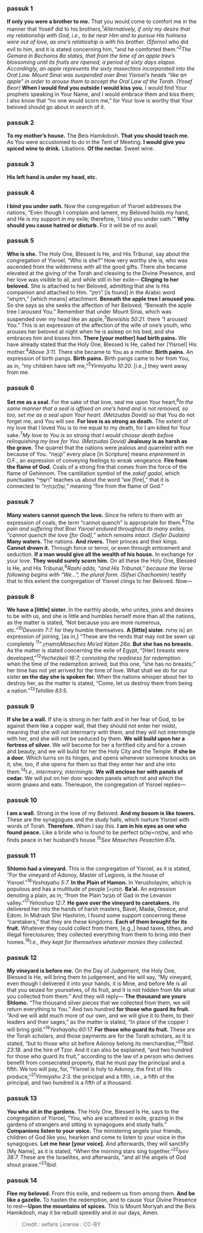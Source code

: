 
### passuk 1
<b>If only you were a brother to me.</b> That you would come to comfort me in the manner that Yoseif did to his brothers,<sup>1</sup><i class="footnote">Alternatively, if only my desire that my relationship with God, i.e., to be near Him and to pursue His holiness were out of love, as one’s relatioship is with his brother. (Sforno) </i> who did evil to him, and it is stated concerning him, “and he comforted them.”<sup>2</sup><i class="footnote">The Gemara in Bechoros 8a states, that from the time of an apple tree’s blossoming until its fruits are ripened, a period of sixty days elapse. Accordingly, an apple represents the sixty <i>masechtos</i> incorporated into the Oral Law. Mount Sinai was suspended over Bnei Yisroel’s heads “like an apple” in order to arouse them to accept the Oral Law of the Torah. (Yosef Beor) </i> 
<b>When I would find you outside I would kiss you.</b> I would find Your prophets speaking in Your Name, and I would embrace them and kiss them; I also know that “no one would scorn me,” for Your love is worthy that Your beloved should go about in search of it. 

### passuk 2
<b>To my mother’s house.</b> The Beis Hamikdosh.
<b>That you should teach me.</b> As You were accustomed to do in the Tent of Meeting.
<b>I would give you spiced wine to drink.</b> Libations.
<b>Of the nectar.</b> Sweet wine.

### passuk 3
<b>His left hand is under my head, etc.</b> 

### passuk 4
<b>I bind you under oath.</b> Now the congregation of Yisroel addresses the nations, “Even though I complain and lament, my Beloved holds my hand, and He is my support in my exile; therefore, ‘I bind you under oath.’” 
<b>Why should you cause hatred or disturb.</b> For it will be of no avail.

### passuk 5
<b>Who is she.</b> The Holy One, Blessed Is He, and His Tribunal, say about the congregation of Yisroel, “Who is she?” How very worthy she is, who was ascended from the wilderness with all the good gifts. There she became elevated at the giving of the Torah and cleaving to the Divine Presence, and her love was visible to all, and while still in her exile— 
<b>Clinging to her beloved.</b> She is attached to her Beloved, admitting that she is His companion and attached to Him. “רפק” [is found] in the Arabic word “רפקתא,” [which means] attachment. 
<b>Beneath the apple tree I aroused you.</b> So she says as she seeks the affection of her Beloved; “Beneath the apple tree I aroused You.” Remember that under Mount Sinai, which was suspended over my head like an apple,<sup>3</sup><i class="footnote">Bereishis 50:21. </i> there “I aroused You.” This is an expression of the affection of the wife of one’s youth, who arouses her beloved at night when he is asleep on his bed, and she embraces him and kisses him. 
<b>There [your mother] had birth pains.</b> We have already stated that the Holy One, Blessed Is He, called her [Yisroel] His mother.<sup>4</sup><i class="footnote">Above 3:11. </i> There she became to You as a mother. 
<b>Birth pains.</b> An expression of birth pangs. <b>Birth pains.</b> Birth pangs came to her from You, as in, “my children have left me,”<sup>5</sup><i class="footnote">Yirmiyahu 10:20. </i> [i.e.,] they went away from me. 

### passuk 6
<b>Set me as a seal.</b> For the sake of that love, seal me upon Your heart,<sup>6</sup><i class="footnote">In the same manner that a seal is affixed on one’s hand and is not removed, so too, set me as a seal upon Your heart. (Metzudas Dovid) </i> so that You do not forget me, and You will see. 
<b>For love is as strong as death.</b> The extent of my love that I loved You is to me equal to my death, for I am killed for Your sake.<sup>7</sup><i class="footnote">My love to You is so strong that I would choose death before relinquishing my love for You. (Metzudas Dovid) </i> 
<b>Jealousy is as harsh as the grave.</b> The quarrel that the nations were jealous and quarreled with me because of You. “קִנְאָה” every place [in Scripture] means <i>enprenment</i> in O.F., an expression of conveying feelings to wreak vengeance. 
<b>Fire from the flame of God.</b> Coals of a strong fire that comes from the force of the flame of Gehinnom. The cantillation symbol of the <i>zakef gadol</i>, which punctuates “רִשְׁפֵּי” teaches us about the word “אֵשׁ [fire],” that it is connected to “שַׁלְהֶבֶתְיָה,” meaning “fire from the flame of God.” 

### passuk 7
<b>Many waters cannot quench the love.</b> Since he refers to them with an expression of coals, the term “cannot quench” is appropriate for them.<sup>8</sup><i class="footnote">The pain and suffering that Bnei Yisroel endured throughout its many exiles, “cannot quench the love [for God],” which remains intact. (Sefer Dudaim) </i> 
<b>Many waters.</b> The nations.
<b>And rivers.</b> Their princes and their kings.
<b>Cannot drown it.</b> Through force or terror, or even through enticement and seduction. 
<b>If a man would give all the wealth of his house.</b> In exchange for your love.
<b>They would surely scorn him.</b> On all these the Holy One, Blessed Is He, and His Tribunal,<sup>9</sup><i class="footnote">Rashi adds, “and His Tribunal,” because the Verse following begins with “We...”, the plural form. (Sifsei Chachomim) </i> testify that to this extent the congregation of Yisroel clings to her Beloved. Now—

### passuk 8
<b>We have a [little] sister.</b> In the earthly abode, who unites, joins and desires to be with us, and she is little and humbles herself more than all the nations, as the matter is stated, “Not because you are more numerous, etc.”<sup>10</sup><i class="footnote">Devorim 7:7. </i> for they humble themselves. 
<b>A [little] sister.</b> אָחוֹת is] an expression of joining, [as in,] “These are the rends that may not be sewn up completely מִתְאַחִין.”<sup>11</sup><i class="footnote">Maseches Mo’ed Katan 26a. </i> 
<b>But she has no breasts.</b> As the matter is stated concerning the exile of Egypt, “[Her] breasts were developed,”<sup>12</sup><i class="footnote">Yechezkeil 16:7; connoting the readiness for redemption. </i> when the time of the redemption arrived, but this one, “she has no breasts;” her time has not yet arrived for the time of love. What shall we do for our sister 
<b>on the day she is spoken for.</b> When the nations whisper about her to destroy her, as the matter is stated, “Come, let us destroy them from being a nation.”<sup>13</sup><i class="footnote">Tehillim 83:5. </i> 

### passuk 9
<b>If she be a wall.</b> If she is strong in her faith and in her fear of God, to be against them like a copper wall, that they should not enter her midst, meaning that she will not intermarry with them, and they will not intermingle with her, and she will not be seduced by them. 
<b>We will build upon her a fortress of silver.</b> We will become for her a fortified city and for a crown and beauty, and we will build for her the Holy City and the Temple. 
<b>If she be a door.</b> Which turns on its hinges, and opens whenever someone knocks on it, she, too, if she opens for them so that they enter her and she into them.<sup>14</sup><i class="footnote">I.e., intermarry, intermingle. </i> 
<b>We will enclose her with panels of cedar.</b> We will put on her door wooden panels which rot and which the worm gnaws and eats. Thereupon, the congregation of Yisroel replies— 

### passuk 10
<b>I am a wall.</b> Strong in the love of my Beloved.
<b>And my bosom is like towers.</b> These are the synagogues and the study halls, which nurture Yisroel with words of Torah. 
<b>Therefore.</b> When I say this.
<b>I am in his eyes as one who found peace.</b> Like a bride who is found to be perfect שְׁלֵמָה=שָׁלוֹם, and who finds peace in her husband’s house.<sup>15</sup><i class="footnote">See Maseches Pesachim 87a. </i> 

### passuk 11
<b>Shlomo had a vineyard.</b> This is the congregation of Yisroel, as it is stated, “For the vineyard of Adonoy, Master of Legions, is the house of Yisroel.”<sup>16</sup><i class="footnote">Yeshayahu 5:7. </i> 
<b>In the Plain of Hamon.</b> In Yerusholayim, which is populous and has a multitude of people [=הָמוֹן. 
<b>Ba’al.</b> An expression denoting a plain, as in, “from the Plain מִבַּעַל of Gad in the Levanon valley.”<sup>17</sup><i class="footnote">Yehoshua 12:7. </i> 
<b>He gave over the vineyard to caretakers.</b> He delivered her into the hands of harsh masters, Bavel, Madai, Greece, and Edom. In Midrash Shir Hashirim, I found some support concerning these “caretakers,” that they are these kingdoms. 
<b>Each of them brought for its fruit.</b> Whatever they could collect from them, [e.g.,] head taxes, tithes, and illegal foreclosures; they collected everything from them to bring into their homes.<sup>18</sup><i class="footnote">I.e., they kept for themselves whatever monies they collected. </i> 

### passuk 12
<b>My vineyard is before me.</b> On the Day of Judgement, the Holy One, Blessed Is He, will bring them to judgement, and He will say, “My vineyard, even though I delivered it into your hands, it is Mine, and before Me is all that you seized for yourselves, of its fruit, and it is not hidden from Me what you collected from them.” And they will reply— 
<b>The thousand are yours Shlomo.</b> “The thousand silver pieces that we collected from them, we will return everything to You.” And two hundred 
<b>for those who guard its fruit.</b> “And we will add much more of our own, and we will give it to them, to their leaders and their sages,” as the matter is stated, “In place of the copper I will bring gold.”<sup>19</sup><i class="footnote">Yeshayahu 60:17. </i> 
<b>For those who guard its fruit.</b> These are the Torah scholars, and those payments are for the Torah scholars, as it is stated, “but to those who sit before Adonoy belong its merchandise,”<sup>20</sup><i class="footnote">Ibid. 23:18. </i> and the hire of Tzor. And it can also be explained, “and two hundred for those who guard its fruit,” according to the law of a person who derives benefit from consecrated property, that he must pay the principal and a fifth. We too will pay, for, “Yisroel is holy to Adonoy, the first of His produce,”<sup>21</sup><i class="footnote">Yirmiyahu 2:3. </i> the principal and a fifth, i.e., a fifth of the principal, and two hundred is a fifth of a thousand. 

### passuk 13
<b>You who sit in the gardens.</b> The Holy One, Blessed Is He, says to the congregation of Yisroel, “You, who are scattered in exile, grazing in the gardens of strangers and sitting in synagogues and study halls.” 
<b>Companions listen to your voice.</b> The ministering angels your friends, children of God like you, hearken and come to listen to your voice in the synagogues. 
<b>Let me hear [your voice].</b> And afterwards, they will sanctify [My Name], as it is stated, “When the morning stars sing together.”<sup>22</sup><i class="footnote">Iyov 38:7. </i> These are the Israelites, and afterwards, “and all the angels of God shout praise.”<sup>23</sup><i class="footnote">Ibid. </i> 

### passuk 14
<b>Flee my beloved.</b> From this exile, and redeem us from among them. 
<b>And be like a gazelle.</b> To hasten the redemption, and to cause Your Divine Presence to rest—<b>Upon the mountains of spices.</b> This is Mount Moriyah and the Beis Hamikdosh, may it be rebuilt speedily and in our days, Amen. 

>Credit : sefaris
>License : CC-BY